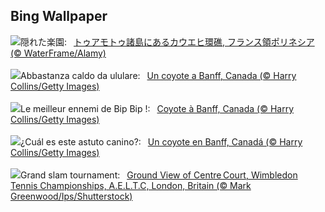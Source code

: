## Bing Wallpaper
![](https://www.bing.com/th?id=OHR.Atoll_JA-JP8732763114_UHD.jpg&w=1000)隠れた楽園:&nbsp;&ensp;[トゥアモトゥ諸島にあるカウエヒ環礁, フランス領ポリネシア (© WaterFrame/Alamy)](https://www.bing.com/th?id=OHR.Atoll_JA-JP8732763114_UHD.jpg)
<br><br/>
![](https://www.bing.com/th?id=OHR.CoyoteBanff_IT-IT2529436922_UHD.jpg&w=1000)Abbastanza caldo da ululare:&nbsp;&ensp;[Un coyote a Banff, Canada (© Harry Collins/Getty Images)](https://www.bing.com/th?id=OHR.CoyoteBanff_IT-IT2529436922_UHD.jpg)
<br><br/>
![](https://www.bing.com/th?id=OHR.CoyoteBanff_FR-FR4984806037_UHD.jpg&w=1000)Le meilleur ennemi de Bip Bip !:&nbsp;&ensp;[Coyote à Banff, Canada (© Harry Collins/Getty Images)](https://www.bing.com/th?id=OHR.CoyoteBanff_FR-FR4984806037_UHD.jpg)
<br><br/>
![](https://www.bing.com/th?id=OHR.CoyoteBanff_ES-ES5413226119_UHD.jpg&w=1000)¿Cuál es este astuto canino?:&nbsp;&ensp;[Un coyote en Banff, Canadá (© Harry Collins/Getty Images)](https://www.bing.com/th?id=OHR.CoyoteBanff_ES-ES5413226119_UHD.jpg)
<br><br/>
![](https://www.bing.com/th?id=OHR.Wimbledon_EN-GB2899114060_UHD.jpg&w=1000)Grand slam tournament:&nbsp;&ensp;[Ground View of Centre Court, Wimbledon Tennis Championships, A.E.L.T.C, London, Britain (© Mark Greenwood/Ips/Shutterstock)](https://www.bing.com/th?id=OHR.Wimbledon_EN-GB2899114060_UHD.jpg)
<br><br/>
